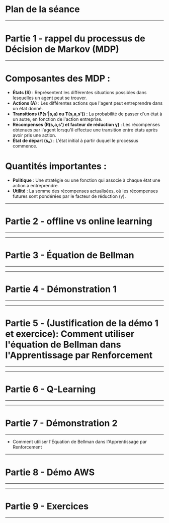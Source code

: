 # Plan de la séance

-----------------------------------------------------------------------
# Partie 1 - rappel du processus de Décision de Markov (MDP)
-----------------------------------------------------------------------

# Composantes des MDP :
- **États (S)** : Représentent les différentes situations possibles dans lesquelles un agent peut se trouver.
- **Actions (A)** : Les différentes actions que l'agent peut entreprendre dans un état donné.
- **Transitions (P(s'|s,a) ou T(s,a,s'))** : La probabilité de passer d'un état à un autre, en fonction de l'action entreprise.
- **Récompenses (R(s,a,s') et facteur de réduction γ)** : Les récompenses obtenues par l'agent lorsqu'il effectue une transition entre états après avoir pris une action.
- **État de départ (s₀)** : L'état initial à partir duquel le processus commence.

# Quantités importantes :
- **Politique** : Une stratégie ou une fonction qui associe à chaque état une action à entreprendre.
- **Utilité** : La somme des récompenses actualisées, où les récompenses futures sont pondérées par le facteur de réduction (γ).

-----------------------------------------------------------------------
# Partie 2 - offline vs online learning
-----------------------------------------------------------------------



-----------------------------------------------------------------------
# Partie 3 - Équation de Bellman 
-----------------------------------------------------------------------



-----------------------------------------------------------------------
# Partie 4 - Démonstration 1
-----------------------------------------------------------------------

-----------------------------------------------------------------------
# Partie 5 - (Justification de la démo 1 et exercice): Comment utiliser l'équation de Bellman dans l'Apprentissage par Renforcement
-----------------------------------------------------------------------


-----------------------------------------------------------------------
# Partie 6 - Q-Learning
-----------------------------------------------------------------------




-----------------------------------------------------------------------
# Partie 7 - Démonstration 2
-----------------------------------------------------------------------


- Comment utiliser l'Équation de Bellman dans l'Apprentissage par Renforcement 



-----------------------------------------------------------------------
# Partie 8 - Démo AWS
-----------------------------------------------------------------------


-----------------------------------------------------------------------
# Partie 9 - Exercices
-----------------------------------------------------------------------
